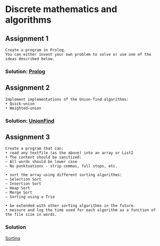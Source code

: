 # Discrete mathematics and algorithms
## Assignment 1 
```
Create a program in Prolog.
You can either invent your own problem to solve or use one of the ideas described below. 
```
### Solution: [Prolog](https://github.com/fred8728/SOFT_MAL_assignments/tree/master/src/Prolog)

## Assignment 2
```
Implement implementations of the Union-find algorithms:
• Quick-union
• Weighted-union
```
### Solution: [UnionFind](https://github.com/fred8728/SOFT_MAL_assignments/tree/master/src/UnionFind)

## Assignment 3
```
Create a program that can: 
• read any textfile (as the above) into an array or List2
• The content should be sanitized:
– All words should be lower case
– No punktuations - strip commas, full stops, etc.

• sort the array using different sorting algorithms:
– Selection Sort
– Insertion Sort
– Heap Sort
– Merge Sort
– Sorting using a Trie

• be extended with other sorting algorithms in the future.
• messure and log the time used for each algorithm as a function of the file size in words.
```
### Solution 
[Sorting](https://github.com/fred8728/SOFT_MAL_assignments/tree/master/src/SortingFile)
